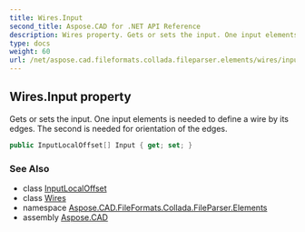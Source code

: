 ```yaml
---
title: Wires.Input
second_title: Aspose.CAD for .NET API Reference
description: Wires property. Gets or sets the input. One input elements is needed to define a wire by its edges. The second is needed for orientation of the edges
type: docs
weight: 60
url: /net/aspose.cad.fileformats.collada.fileparser.elements/wires/input/
---
```

## Wires.Input property

Gets or sets the input. One input elements is needed to define a wire by its edges. The second is needed for orientation of the edges.

```csharp
public InputLocalOffset[] Input { get; set; }
```

### See Also

* class [InputLocalOffset](../../inputlocaloffset/)
* class [Wires](../)
* namespace [Aspose.CAD.FileFormats.Collada.FileParser.Elements](../../wires/)
* assembly [Aspose.CAD](../../../)


